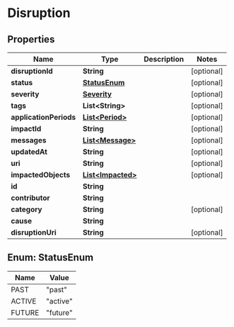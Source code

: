 
# Disruption

## Properties
Name | Type | Description | Notes
------------ | ------------- | ------------- | -------------
**disruptionId** | **String** |  |  [optional]
**status** | [**StatusEnum**](#StatusEnum) |  |  [optional]
**severity** | [**Severity**](Severity.md) |  |  [optional]
**tags** | **List&lt;String&gt;** |  |  [optional]
**applicationPeriods** | [**List&lt;Period&gt;**](Period.md) |  |  [optional]
**impactId** | **String** |  |  [optional]
**messages** | [**List&lt;Message&gt;**](Message.md) |  |  [optional]
**updatedAt** | **String** |  |  [optional]
**uri** | **String** |  |  [optional]
**impactedObjects** | [**List&lt;Impacted&gt;**](Impacted.md) |  |  [optional]
**id** | **String** |  | 
**contributor** | **String** |  | 
**category** | **String** |  |  [optional]
**cause** | **String** |  | 
**disruptionUri** | **String** |  |  [optional]


<a name="StatusEnum"></a>
## Enum: StatusEnum
Name | Value
---- | -----
PAST | &quot;past&quot;
ACTIVE | &quot;active&quot;
FUTURE | &quot;future&quot;



